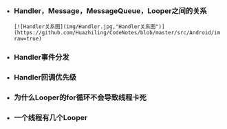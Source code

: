 - ### Handler，Message，MessageQueue，Looper之间的关系
      [![Handler关系图](img/Handler.jpg,"Handler关系图")](https://github.com/Huazhiling/CodeNotes/blob/master/src/Android/img/Handler.jpg?raw=true)

- ### Handler事件分发

- ### Handler回调优先级

- ### 为什么Looper的for循环不会导致线程卡死

- ### 一个线程有几个Looper